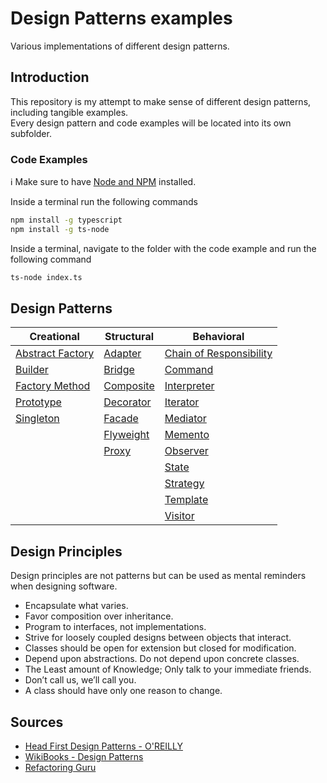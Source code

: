# Design Patterns examples

Various implementations of different design patterns.

## Introduction

This repository is my attempt to make sense of different design patterns, including tangible examples.\
Every design pattern and code examples will be located into its own subfolder.

### Code Examples

:information_source: Make sure to have [Node and NPM](https://www.npmjs.com/get-npm) installed.

Inside a terminal run the following commands

```sh
npm install -g typescript
npm install -g ts-node
```

Inside a terminal, navigate to the folder with the code example and run the following command

```sh
ts-node index.ts
```

## Design Patterns

| Creational                           | Structural             | Behavioral              |
| ------------------------------------ | ---------------------- | ----------------------- |
| [Abstract Factory](abstract-factory) | [Adapter](adapter)     | [Chain of Responsibility](chain-of-responsibility) |
| [Builder](builder)                   | [Bridge](bridge)       | [Command](command)                                 |
| [Factory Method](factory-method)     | [Composite](composite) | [Interpreter](interpreter)                         |
| [Prototype](prototype)               | [Decorator](decorator) | [Iterator](iterator)                               |
| [Singleton](singleton)               | [Facade](facade)       | [Mediator](mediator)                               |
|                                      | [Flyweight](flyweight) | [Memento](memento)                                 |
|                                      | [Proxy](proxy)         | [Observer](observer)                               |
|                                      |                        | [State](state)                                     |
|                                      |                        | [Strategy](strategy)                               |
|                                      |                        | [Template](template)                               |
|                                      |                        | [Visitor](visitor)                                 |

## Design Principles

Design principles are not patterns but can be used as mental reminders when designing software.

- Encapsulate what varies.
- Favor composition over inheritance.
- Program to interfaces, not implementations.
- Strive for loosely coupled designs between objects that interact.
- Classes should be open for extension but closed for modification.
- Depend upon abstractions. Do not depend upon concrete classes.
- The Least amount of Knowledge; Only talk to your immediate friends.
- Don’t call us, we’ll call you.
- A class should have only one reason to change.

## Sources

- [Head First Design Patterns - O'REILLY](https://www.oreilly.com/library/view/head-first-design/0596007124/)
- [WikiBooks - Design Patterns](https://en.m.wikibooks.org/wiki/Introduction_to_Software_Engineering/Architecture/Design_Patterns)
- [Refactoring Guru](https://refactoring.guru/)
